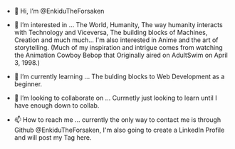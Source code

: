 - 👋 Hi, I’m @EnkiduTheForsaken

- 👀 I’m interested in ... The World, Humanity, The way humanity interacts with Technology and Viceversa, The building blocks of Machines, Creation and much much... 
I'm also interested in Anime and the art of storytelling. (Much of my inspiration and intrigue comes from watching the Animation Cowboy Bebop that Originally aired on AdultSwim on April 3, 1998.)

- 🌱 I’m currently learning ... The bulding blocks to Web Development as a beginner.
- 💞️ I’m looking to collaborate on ... Currnetly just looking to learn until I have enough down to collab.
- 📫 How to reach me ... currently the only way to contact me is through Github @EnkiduTheForsaken, I'm also going to create a LinkedIn Profile and will post my Tag here.

<!---
EnkiduTheForsaken/EnkiduTheForsaken is a ✨ special ✨ repository because its `README.md` (this file) appears on your GitHub profile.
You can click the Preview link to take a look at your changes.
--->

